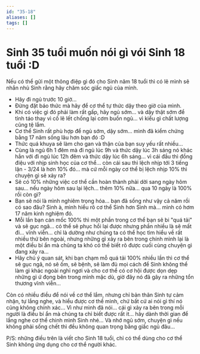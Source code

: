 ```yaml
---
id: "35-18"
aliases: []
tags: []
---
```


# Sinh 35 tuổi muốn nói gì vói Sinh 18 tuổi :D

Nếu có thể gửi một thông điệp gì đó cho Sinh năm 18 tuổi thì có lẽ mình sẽ nhắn
nhủ Sinh rằng hãy chăm sóc giấc ngủ của mình.

- Hãy đi ngủ trước 10 giờ...
- Đừng đặt báo thức mà hãy để cơ thể tự thức dậy theo giờ của mình.
- Khi có việc gì đó phải làm rất gấp, hãy ngủ sớm... và dậy thật sớm để tỉnh táo
  thay vì cố lê lết chống lại cơm buồn ngủ... vì kiểu gì chất lượng cũng tệ lắm.
- Cơ thể Sinh rất phù hợp để ngủ sớm, dậy sớm... mình đã kiểm chứng bằng 17 năm
  sống lâu hơn bạn đó :D
- Thức quá khuya sẽ làm cho gan và thận của bạn suy yếu rất nhiều...
- Cùng là ngủ 6h 1 đêm mà đi ngủ lúc 9h và thức dậy lúc 3h sáng nó khác hẳn với
  đi ngủ lúc 12h đêm và thức dậy lúc 6h sáng... vì cái đầu thì đồng điệu với
  nhịp sinh học của cơ thể... còn cái sau thì lệch nhịp tới 3 tiếng lận - 3/24
  là hơn 10% đó... mà cứ mỗi ngày cơ thể bị lệch nhịp 10% thì chuyện gì sẽ xảy
  ra?
- Sẽ có 10% những việc cơ thể cần hoàn thành phải dời sang ngày hôm sau... nếu
  ngày hôm sau lại lệch... thêm 10% nữa... qua 10 ngày là 100% rồi còn gì?
- Bạn sẽ nói là mình nghiêm trọng hóa... bạn đã sống như vậy cả năm rồi có sao
  đâu? Sinh à, mình hiểu rõ cơ thể Sinh hơn Sinh mà... mình có hơm 17 năm kinh
  nghiệm đó.
- Mỗi lần bạn cán mốc 100% thì một phần trong cơ thể bạn sẽ bi "quá tải" và sẽ
  gục ngã... có thể sẽ phục hồi lại được nhưng phần nhiều là sẽ mất đi... vĩnh
  viễn... chỉ là dường như chúng ta có thể học tìm hiểu về rất nhiều thứ bên
  ngoài, nhưng những gì xảy ra bên trong chính mình lại là một điều bí ẩn mà
  chũng ta khó có thể biết rõ được cuối cùng chuyện gì đang xảy ra...
- Hãy chú ý quan sát, khi bạn chạm mỗ quá tải 100% nhiều lần thì cơ thể sẽ gục
  ngã, nó sẽ ốm, sẽ bệnh, sẽ làm đủ mọi cách để Sinh không thể làm gì khác ngoài
  nghỉ ngơi và cho cơ thể có cơ hội được dọn dẹp những gì ứ đọng bên trong mình
  mặc dù, giờ đây nó đã gây ra những tổn thương vĩnh viễn...

Còn có nhiều điều để nói về cơ thể lắm, nhưng chỉ bản thân Sinh tự cảm nhận, tự
lắng nghe, và hiểu được cơ thể mình, chứ bất cứ ai nói gì thí nó cũng không
chính xác... Vì như mình đã nói... cái gì xảy ra bên trong mỗi người là điều bí
ẩn mà chúng ta chỉ biết được rất it... hãy dành thời gian để lắng nghe cơ thể
chinh mình Sinh nhé... Và nhớ ngủ sớm, chuyện gì nếu không phải sống chết thì
đều không quan trọng bằng giấc ngủ đâu...

P/S: những điều trên là viết cho Sinh 18 tuổi, chỉ có thể dùng cho cơ thể Sinh
không ứng dụng cho cơ thể người khác.
